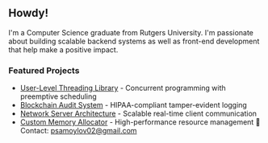 ## Howdy!
I'm a Computer Science graduate from Rutgers University. I'm passionate about building scalable backend systems as well as front-end development that help make a positive impact.
### Featured Projects
- [User-Level Threading Library](link) - Concurrent programming with preemptive scheduling
- [Blockchain Audit System](link) - HIPAA-compliant tamper-evident logging
- [Network Server Architecture](link) - Scalable real-time client communication
- [Custom Memory Allocator](link) - High-performance resource management
📧 Contact: psamoylov02@gmail.com
<!--
**goodmorninggoodbye/goodmorninggoodbye** is a ✨ _special_ ✨ repository because its `README.md` (this file) appears on your GitHub profile.

Here are some ideas to get you started:

- 🔭 I’m currently working on ...
- 🌱 I’m currently learning ...
- 👯 I’m looking to collaborate on ...
- 🤔 I’m looking for help with ...
- 💬 Ask me about ...
- 📫 How to reach me: ...
- 😄 Pronouns: ...
- ⚡ Fun fact: ...
-->
